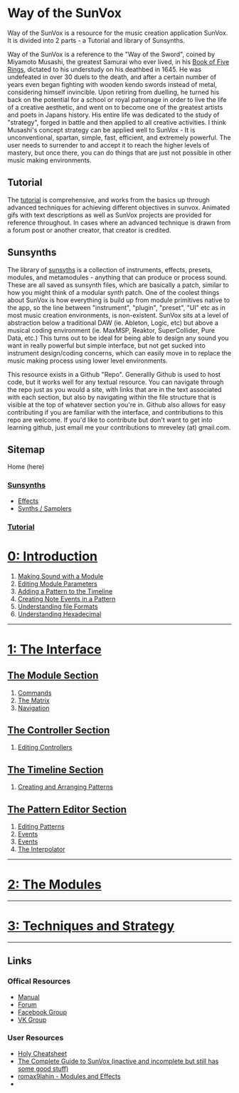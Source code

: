 # Way of the SunVox

Way of the SunVox is a resource for the music creation application SunVox. It is divided into 2 parts - a Tutorial and library of Sunsynths.

Way of the SunVox is a reference to the "Way of the Sword", coined by Miyamoto Musashi, the greatest Samurai who ever lived, in his [Book of Five Rings](https://archive.org/stream/MiyamotoMusashi-BookOfFiveRingsgoRinNoSho/Book_of_Five_Rings_djvu.txt), dictated to his understudy on his deathbed in 1645. He was undefeated in over 30 duels to the death, and after a certain number of years even began fighting with wooden kendo swords instead of metal, considering himself invincible. Upon retiring from duelling, he turned his back on the potential for a school or royal patronage in order to live the life of a creative aesthetic, and went on to become one of the greatest artists and poets in Japans history. His entire life was dedicated to the study of "strategy", forged in battle and then applied to all creative activities. I think Musashi's concept strategy can be applied well to SunVox - It is unconventional, spartan, simple, fast, efficient, and extremely powerful. The user needs to surrender to and accept it to reach the higher levels of mastery, but once there, you can do things that are just not possible in other music making environments.

## Tutorial
The [tutorial](Tutorial) is comprehensive, and works from the basics up through advanced techniques for achieving different objectives in sunvox. Animated gifs with text descriptions as well as SunVox projects are provided for reference throughout. In cases where an advanced technique is drawn from a forum post or another creator, that creator is credited.

## Sunsynths
The library of [sunsyths](Sunsynths) is a collection of instruments, effects, presets, modules, and metamodules - anything that can produce or process sound. These are all saved as sunsynth files, which are basically a patch, similar to how you might think of a modular synth patch. One of the coolest things about SunVox is how everything is build up from module primitives native to the app, so the line between "instrument", "plugin", "preset", "UI" etc as in most music creation environments, is non-existent. SunVox sits at a level of abstraction below a traditional DAW (ie. Ableton, Logic, etc) but above a musical coding environment (ie. MaxMSP, Reaktor, SuperCollider, Pure Data, etc.) This turns out to be ideal for being able to design any sound you want in really powerful but simple interface, but not get sucked into instrument design/coding concerns, which can easily move in to replace the music making process using lower level environments.

This resource exists in a Github "Repo". Generallly Github is used to host code, but it works well for any textual resource. You can navigate through the repo just as you would a site, with links that are in the text associated with each section, but also by navigating within the file structure that is visible at the top of whatever section you're in. Github also allows for easy contributing if you are familiar with the interface, and contributions to this repo are welcome. If you'd like to contribute but don't want to get into learning github, just email me your contributions to mreveley (at) gmail.com.

## Sitemap
Home (here)

### [Sunsynths](Sunsynths)
* [Effects](Sunsynths/Effects)
* [Synths / Samplers](Synths_Samplers)

### [Tutorial](Tutorial)
# [0: Introduction](Tutorial/0-Introduction)
1. [Making Sound with a Module](Tutorial/0-Getting-Started/1-Making-Sound-with-a-Module)
2. [Editing Module Parameters](Tutorial/0-Getting-Started/2-Editing-Module-Parameters)
3. [Adding a Pattern to the Timeline](Tutorial/0-Getting-Started/3-Adding-a-Pattern-to-the-timeline)
4. [Creating Note Events in a Pattern](Tutorial/0-Getting-Started/4-Creating-Note-Events-in-a-Pattern)
5. [Understanding file Formats](Tutorial/0-Getting-Started/5-Understanding-File-Formats)
1. [Understanding Hexadecimal](Tutorial/0-Getting-Started/1-Understanding-Hexadecimal)
---
# [1: The Interface](Tutorial/1-The-Interface)
## [The Module Section](Tutorial/1-The-Interface/1-The-Module_Section)
1. [Commands](Tutorial/1-The-Interface/1-The-Module-Section/1-Commands)
2. [The Matrix](Tutorial/1-The-Interface/1-The-Module-Section/2-The-Matrix)
3. [Navigation](Tutorial/1-The-Interface/1-The-Module-Section/3-Navigation)

## [The Controller Section](Tutorial/1-The_Interface/1-The-Controller-Section)
1. [Editing Controllers](Tutorial/1-The-Interface/1-The-Controller-Section/1-Editing-Controllers)

## [The Timeline Section](Tutorial/1-The_Interface/1-The-Timeline-Section)
1. [Creating and Arranging Patterns](Tutorial/1-The-Interface/1-The-Controller-Section/1-Creating-and-Arranging-Patterns)

## [The Pattern Editor Section](Tutorial/1-The_Interface/4-The-Pattern-Editor-Section)
1. [Editing Patterns](Tutorial/1-The-Interface/4-The-Pattern-Editor-Section/1-Editing-Patterns)
2. [Events](Tutorial/1-The-Interface/4-The-Pattern-Editor-Section/2-Events)
3. [Events](Tutorial/1-The-Interface/4-The-Pattern-Editor-Section/3-Pattern-Effects)
4. [The Interpolator](Tutorial/1-The-Interface/4-The-Pattern-Editor-Section/4-The-Interpolator)

---

# [2: The Modules](Tutorial/2-The-Modules)

---

# [3: Techniques and Strategy](Tutorial/3-techniques-and-strategy)

---



## Links

### Offical Resources
* [Manual](http://www.warmplace.ru/wiki/sunvox:manual_en)
* [Forum](http://www.warmplace.ru/forum/viewforum.php?f=16)
* [Facebook Group](https://www.facebook.com/groups/sunvox/)
* [VK Group](https://vk.com/sunvoxtracker "")

### User Resources
* [Holy Cheatsheet](https://drive.google.com/file/d/1yv9HMmACwgVWs0hZmIVdkhisFUyYYZx8/view)
* [The Complete Guide to SunVox (inactive and incomplete but still has some good stuff)](http://sunvox-guide.readthedocs.io/en/latest/index.html)
* [romax9lahin - Modules and Effects](https://github.com/romax9lahin/Sunvox-Stuff)
*
